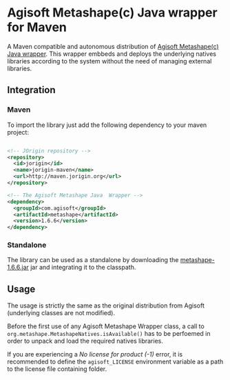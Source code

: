 # Agisoft Metashape(c) Java wrapper for Maven

A Maven compatible and autonomous distribution of [Agisoft Metashape(c) Java wrapper](https://www.agisoft.com/downloads/installer/). This wrapper embbeds and deploys the underlying natives libraries according to the system without the need of managing external libraries. 

## Integration

### Maven
To import the library just add the following dependency to your maven project:
```xml

<!-- JOrigin repository -->          
<repository>
  <id>jorigin</id>
  <name>jorigin-maven</name>
  <url>http://maven.jorigin.org</url>
</repository>

<!-- The Agisoft Metashape Java  Wrapper -->
<dependency>
  <groupId>com.agisoft</groupId>
  <artifactId>metashape</artifactId>
  <version>1.6.6</version>
</dependency>
```

### Standalone
The library can be used as a standalone by downloading the [metashape-1.6.6.jar](https://github.com/jseinturier/metashape-java-maven/releases/download/v1.6.6/metashape-1.6.6.jar) jar and integrating it to the classpath. 

## Usage
The usage is strictly the same as the original distribution from Agisoft (underlying classes are not modified).

Before the first use of any Agisoft Metashape Wrapper class, a call to `org.metashape.MetashapeNatives.isAvailable()` has to be perfoemed in order to unpack and load the required natives libraries.

If you are experiencing a *No license for product (-1)* error, it is recommended to define the `agisoft_LICENSE` environment variable as a path to the license file containing folder.
